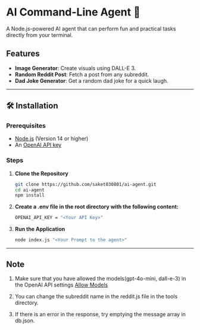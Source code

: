 # AI Command-Line Agent 🚀

A Node.js-powered AI agent that can perform fun and practical tasks directly from your terminal.

## Features
- **Image Generator**: Create visuals using DALL-E 3.
- **Random Reddit Post**: Fetch a post from any subreddit.
- **Dad Joke Generator**: Get a random dad joke for a quick laugh.

---

## 🛠️ Installation

### Prerequisites
- [Node.js](https://nodejs.org/) (Version 14 or higher)
- An [OpenAI API key](https://platform.openai.com/)

### Steps
1. **Clone the Repository**  
   ```bash
   git clone https://github.com/saket030801/ai-agent.git
   cd ai-agent
   npm install   
   ```
2. **Create a .env file in the root directory with the following content:**
   ```bash
   OPENAI_API_KEY = "<Your API Key>"
   ```
3. **Run the Application**
   ```bash
   node index.js "<Your Prompt to the agent>"
   ```

---

## Note

1. Make sure that you have allowed the models(gpt-4o-mini, dall-e-3) in the OpenAI API settings [Allow Models](https://platform.openai.com/settings/proj_CnvtUnzWKTNdvPSUKuZbZvUd/limits)

2. You can change the subreddit name in the reddit.js file in the tools directory.

3. If there is an error in the response, try emptying the message array in db.json.



